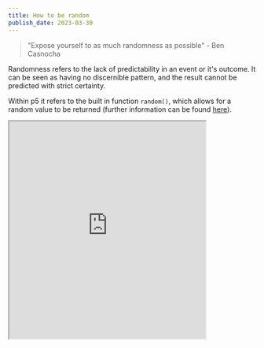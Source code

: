 ```yaml
---
title: How to be random
publish_date: 2023-03-30
---
```


> "Expose yourself to as much randomness as possible" - Ben Casnocha

Randomness refers to the lack of predictability in an event or it's outcome.  It can be seen as having no discernible pattern, and the result cannot be predicted with strict certainty. 

Within p5 it refers to the built in function `random()`, which allows for a random value to be returned (further information can be found [here](https://p5js.org/reference/#/p5/random)).

<iframe width="400" height="442" src="https://editor.p5js.org/kirstinmeows/sketches/F9NqeIzzq"></iframe> 

